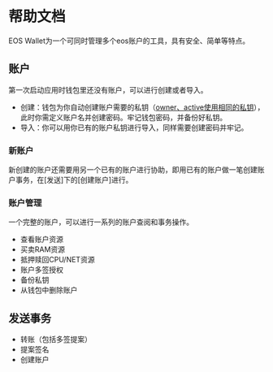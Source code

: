 # 帮助文档

EOS Wallet为一个可同时管理多个eos账户的工具，具有安全、简单等特点。

## 账户
第一次启动应用时钱包里还没有账户，可以进行创建或者导入。
* 创建：钱包为你自动创建账户需要的私钥（[owner、active使用相同的私钥](https://developers.eos.io/eosio*nodeos/docs/accounts*and*permissions)），此时你需定义账户名并创建密码。牢记钱包密码，并备份好私钥。
* 导入：你可以用你已有的账户私钥进行导入，同样需要创建密码并牢记。

### 新账户
新创建的账户还需要用另一个已有的账户进行协助，即用已有的账户做一笔创建账户事务，在[发送]下的[创建账户]进行。

### 账户管理
一个完整的账户，可以进行一系列的账户查阅和事务操作。
* 查看账户资源
* 买卖RAM资源
* 抵押赎回CPU/NET资源
* 账户多签授权
* 备份私钥
* 从钱包中删除账户

## 发送事务
* 转账（包括多签提案）
* 提案签名
* 创建账户